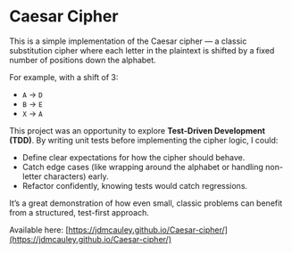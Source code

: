 # Caesar Cipher

This is a simple implementation of the Caesar cipher — a classic substitution cipher where each letter in the plaintext is shifted by a fixed number of positions down the alphabet.

For example, with a shift of 3:
- `A` → `D`
- `B` → `E`
- `X` → `A`

This project was an opportunity to explore **Test-Driven Development (TDD)**. By writing unit tests before implementing the cipher logic, I could:
- Define clear expectations for how the cipher should behave.
- Catch edge cases (like wrapping around the alphabet or handling non-letter characters) early.
- Refactor confidently, knowing tests would catch regressions.

It’s a great demonstration of how even small, classic problems can benefit from a structured, test-first approach.

Available here: [https://jdmcauley.github.io/Caesar-cipher/](https://jdmcauley.github.io/Caesar-cipher/)
